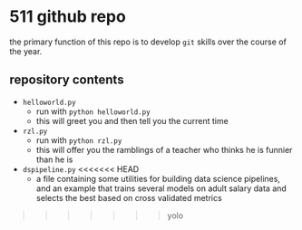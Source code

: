 # 511 github repo

the primary function of this repo is to develop `git` skills over the course of the year.

## repository contents

+ `helloworld.py`
    + run with `python helloworld.py`
    + this will greet you and then tell you the current time
+ `rzl.py`
    + run with `python rzl.py`
    + this will offer you the ramblings of a teacher who thinks he is funnier than he is
+ `dspipeline.py`
<<<<<<< HEAD
    + a file containing some utilities for building data science pipelines, and an example that trains several models on adult salary data and selects the best based on cross validated metrics
>>>>>>> yolo
